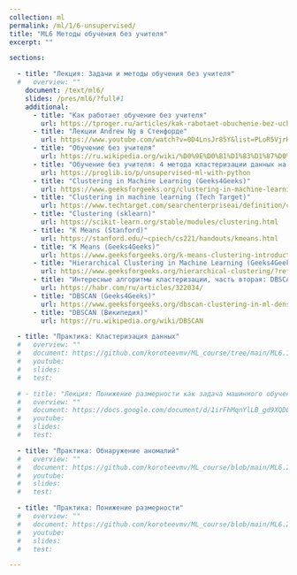 ```yaml
---
collection: ml
permalink: /ml/1/6-unsupervised/
title: "ML6 Методы обучения без учителя"
excerpt: ""

sections:

  - title: "Лекция: Задачи и методы обучения без учителя" 
  #   overview: ""
    document: /text/ml6/
    slides: /pres/ml6/?full#1
    additional:
      - title: "Как работает обучение без учителя"
        url: https://tproger.ru/articles/kak-rabotaet-obuchenie-bez-uchitelya
      - title: "Лекции Andrew Ng в Стенфорде"
        url: https://www.youtube.com/watch?v=0D4LnsJr85Y&list=PLoR5VjrKytrCv-Vxnhp5UyS1UjZsXP0Kj&index=13
      - title: "Обучение без учителя"
        url: https://ru.wikipedia.org/wiki/%D0%9E%D0%B1%D1%83%D1%87%D0%B5%D0%BD%D0%B8%D0%B5_%D0%B1%D0%B5%D0%B7_%D1%83%D1%87%D0%B8%D1%82%D0%B5%D0%BB%D1%8F#:~:text=%D0%9E%D0%B1%D1%83%D1%87%D0%B5%D0%BD%D0%B8%D0%B5%20%D0%B1%D0%B5%D0%B7%20%D1%83%D1%87%D0%B8%D1%82%D0%B5%D0%BB%D1%8F%20(%D1%81%D0%B0%D0%BC%D0%BE%D0%BE%D0%B1%D1%83%D1%87%D0%B5%D0%BD%D0%B8%D0%B5%2C%20%D1%81%D0%BF%D0%BE%D0%BD%D1%82%D0%B0%D0%BD%D0%BD%D0%BE%D0%B5,%D0%B1%D0%B5%D0%B7%20%D0%B2%D0%BC%D0%B5%D1%88%D0%B0%D1%82%D0%B5%D0%BB%D1%8C%D1%81%D1%82%D0%B2%D0%B0%20%D1%81%D0%BE%20%D1%81%D1%82%D0%BE%D1%80%D0%BE%D0%BD%D1%8B%20%D1%8D%D0%BA%D1%81%D0%BF%D0%B5%D1%80%D0%B8%D0%BC%D0%B5%D0%BD%D1%82%D0%B0%D1%82%D0%BE%D1%80%D0%B0.
      - title: "Обучение без учителя: 4 метода кластеризации данных на Python"
        url: https://proglib.io/p/unsupervised-ml-with-python
      - title: "Clustering in Machine Learning (Geeks4Geeks)"
        url: https://www.geeksforgeeks.org/clustering-in-machine-learning/
      - title: "Сlustering in machine learning (Tech Target)"
        url: https://www.techtarget.com/searchenterpriseai/definition/clustering-in-machine-learning
      - title: "Clustering (sklearn)"
        url: https://scikit-learn.org/stable/modules/clustering.html
      - title: "K Means (Stanford)"
        url: https://stanford.edu/~cpiech/cs221/handouts/kmeans.html
      - title: "K Means (Geeks4Geeks)"
        url: https://www.geeksforgeeks.org/k-means-clustering-introduction/?ref=lbp
      - title: "Hierarchical Clustering in Machine Learning (Geeks4Geeks)"
        url: https://www.geeksforgeeks.org/hierarchical-clustering/?ref=lbp
      - title: "Интересные алгоритмы кластеризации, часть вторая: DBSCAN"
        url: https://habr.com/ru/articles/322034/
      - title: "DBSCAN (Geeks4Geeks)"
        url: https://www.geeksforgeeks.org/dbscan-clustering-in-ml-density-based-clustering/?ref=lbp
      - title: "DBSCAN (Википедия)"
        url: https://ru.wikipedia.org/wiki/DBSCAN

  - title: "Практика: Кластеризация данных" 
  #   overview: ""
  #   document: https://github.com/koroteevmv/ML_course/tree/main/ML6.1_clustering
  #   youtube:
  #   slides:
  #   test:

  # - title: "Лекция: Понижение размерности как задача машинного обучения"
  #   overview: ""
  #   document: https://docs.google.com/document/d/1irFhMqnYlLB_gd9XQDL49_NfBZbUvg9VzEmEPTj-xbo/edit?usp=sharing
  #   youtube:
  #   slides: 
  #   test:

  - title: "Практика: Обнаружение аномалий" 
  #   overview: ""
  #   document: https://github.com/koroteevmv/ML_course/blob/main/ML6.2_pca
  #   youtube:
  #   slides:
  #   test:

  - title: "Практика: Понижение размерности" 
  #   overview: ""
  #   document: https://github.com/koroteevmv/ML_course/blob/main/ML6.2_pca
  #   youtube:
  #   slides:
  #   test:

---
```

